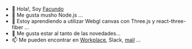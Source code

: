 - 👋 Hola!, Soy [Facundo](https://github.com/fpalombo-meli)
- 👀 Me gusta musho Node.js ...
- 🌱 Estoy aprendiendo a utilizar Webgl canvas con Three.js y react-three-fiber ...
- 💞️ Me gusta estar al tanto de las novedades...
- 📫 Me pueden encontrar en [Workplace](https://meli.workplace.com/profile.php?id=100068221323557), Slack, [mail](mailto:facundo.palombo@mercadolibre.com) ...
